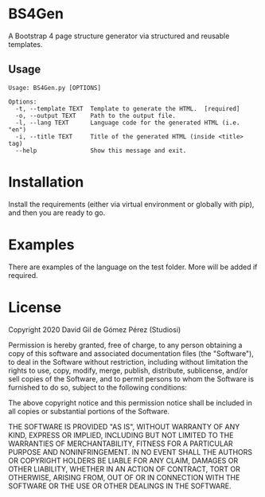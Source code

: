 # BS4Gen

A Bootstrap 4 page structure generator via structured and reusable templates.

## Usage

```
Usage: BS4Gen.py [OPTIONS]

Options:
  -t, --template TEXT  Template to generate the HTML.  [required]
  -o, --output TEXT    Path to the output file.
  -l, --lang TEXT      Language code for the generated HTML (i.e. "en")
  -i, --title TEXT     Title of the generated HTML (inside <title> tag)
  --help               Show this message and exit.
```

# Installation

Install the requirements (either via virtual environment or globally with pip), and then you are ready to go.

# Examples

There are examples of the language on the test folder. More will be added if required.

# License

Copyright 2020 David Gil de Gómez Pérez (Studiosi)

Permission is hereby granted, free of charge, to any person obtaining a copy of this software and associated documentation files (the "Software"), to deal in the Software without restriction, including without limitation the rights to use, copy, modify, merge, publish, distribute, sublicense, and/or sell copies of the Software, and to permit persons to whom the Software is furnished to do so, subject to the following conditions:

The above copyright notice and this permission notice shall be included in all copies or substantial portions of the Software.

THE SOFTWARE IS PROVIDED "AS IS", WITHOUT WARRANTY OF ANY KIND, EXPRESS OR IMPLIED, INCLUDING BUT NOT LIMITED TO THE WARRANTIES OF MERCHANTABILITY, FITNESS FOR A PARTICULAR PURPOSE AND NONINFRINGEMENT. IN NO EVENT SHALL THE AUTHORS OR COPYRIGHT HOLDERS BE LIABLE FOR ANY CLAIM, DAMAGES OR OTHER LIABILITY, WHETHER IN AN ACTION OF CONTRACT, TORT OR OTHERWISE, ARISING FROM, OUT OF OR IN CONNECTION WITH THE SOFTWARE OR THE USE OR OTHER DEALINGS IN THE SOFTWARE.